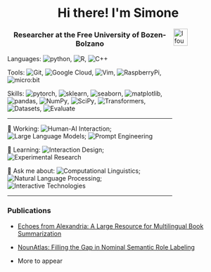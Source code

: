 <h1 align='center'>Hi there! I'm Simone</h1>

<img align='right' src="https://media3.giphy.com/media/kyKuZzsa6bShl3SaHe/giphy.gif" alt='I found out I can turn coffee into code' width=25% height=10%/>

<h3 align='center'>Researcher at the Free University of Bozen-Bolzano</h3>

Languages: ![python](https://img.shields.io/badge/python-b?style=flat-square&logo=python&logoColor=AAA&color=36465D), ![R](https://img.shields.io/badge/R-b?style=flat-square&logo=r&logoColor=AAA&color=36465D), ![C++](https://img.shields.io/badge/C++-b?style=flat-square&logo=sql&logoColor=AAA&color=36465D)

Tools: ![Git](https://img.shields.io/badge/git-b?style=flat-square&logo=git&logoColor=AAA&color=36465D), ![Google Cloud](https://img.shields.io/badge/Google_Cloud-b?style=flat-square&logo=googlecloud&logoColor=AAA&color=36465D), ![Vim](https://img.shields.io/badge/Vim-%230A2D62?style=flat-square&logo=vim&logoColor=AAA&color=36465D), ![RaspberryPi](https://img.shields.io/badge/RaspberryPi-%230A2D62?style=flat-square&logo=raspberrypi&logoColor=AAA&color=36465D), ![micro:bit](https://img.shields.io/badge/micro:bit-%230A2D62?style=flat-square&logo=microbit&logoColor=AAA&color=36465D)

Skills: ![pytorch](https://img.shields.io/badge/pytorch-b?style=flat-square&logo=pytorch&logoColor=AAA&color=36465D), ![sklearn](https://img.shields.io/badge/sklearn-b?style=flat-square&logo=scikit-learn&logoColor=AAA&color=36465D), ![seaborn](https://img.shields.io/badge/seaborn-b?style=flat-square&logo=seaborn&logoColor=AAA&color=36465D), ![matplotlib](https://img.shields.io/badge/matplotlib-b?style=flat-square&logo=matplotlib&logoColor=AAA&labelColor=36465D&color=36465D), ![pandas](https://img.shields.io/badge/pandas-b?style=flat-square&logo=pandas&logoColor=AAA&color=36465D), ![NumPy](https://img.shields.io/badge/NumPy-b?style=flat-square&logo=numpy&logoColor=AAA&labelColor=36465D&color=36465D), ![SciPy](https://img.shields.io/badge/SciPy-b?style=flat-square&logo=scipy&logoColor=AAA&labelColor=36465D&color=36465D), ![Transformers](https://img.shields.io/badge/Transformers-%230A2D62?style=flat-square&logo=huggingface&logoColor=AAA&color=36465D), ![Datasets](https://img.shields.io/badge/Datasets-%230A2D62?style=flat-square&logo=huggingface&logoColor=AAA&color=36465D), ![Evaluate](https://img.shields.io/badge/Evaluate-%230A2D62?style=flat-square&logo=huggingface&logoColor=AAA&color=36465D)

-------------------------------------------------------

🔭 Working: ![Human-AI Interaction](https://img.shields.io/badge/Human-AI_Interaction-b?style=flat-square&logoColor=AAA&color=36465D); ![Large Language Models](https://img.shields.io/badge/Large_Language_Models-b?style=flat-square&logoColor=AAA&color=36465D); ![Prompt Engineering](https://img.shields.io/badge/Prompt_Engineering-b?style=flat-square&logoColor=AAA&color=36465D)

🌱 Learning: ![Interaction Design](https://img.shields.io/badge/Interaction_Design-b?style=flat-square&logoColor=AAA&color=36465D); ![Experimental Research](https://img.shields.io/badge/Experimental_Research-b?style=flat-square&logoColor=AAA&color=36465D)

🧐 Ask me about: ![Computational Linguistics](https://img.shields.io/badge/Computational_Linguistics-b?style=flat-square&logoColor=AAA&color=36465D); ![Natural Language Processing](https://img.shields.io/badge/Natural_Language_Processing-b?style=flat-square&logoColor=AAA&color=36465D); ![Interactive Technologies](https://img.shields.io/badge/Interactive_Technologies-b?style=flat-square&logoColor=AAA&color=36465D)

-------------------------------------------------------

### Publications

- [Echoes from Alexandria: A Large Resource for Multilingual Book Summarization](https://aclanthology.org/2023.findings-acl.54/)

- [NounAtlas: Filling the Gap in Nominal Semantic Role Labeling](https://aclanthology.org/2024.acl-long.857/)

- More to appear 
